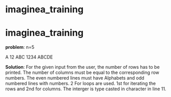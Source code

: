 # imaginea_training
# imaginea_training
**problem**:
n=5

A
12
ABC
1234
ABCDE

**Solution**:
For the given input from the user, the number of rows has to be printed.
The number of columns must be equal to the corresponding row numbers.
The even numbered lines must have Alphabets and odd numbered lines with numbers.
2 For loops are used.
1st for iterating the rows and 2nd for columns.
The interger is type casted in character in line 11.
